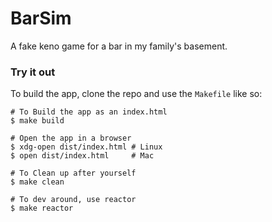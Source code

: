 BarSim
======

A fake keno game for a bar in my family's basement.

### Try it out

To build the app, clone the repo and use the `Makefile` like so:

```shell
# To Build the app as an index.html
$ make build

# Open the app in a browser
$ xdg-open dist/index.html # Linux
$ open dist/index.html     # Mac

# To Clean up after yourself
$ make clean

# To dev around, use reactor
$ make reactor
```
